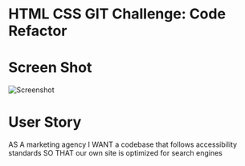 # HTML CSS GIT Challenge: Code Refactor

# Screen Shot
![Screenshot](https://user-images.githubusercontent.com/65379991/106627085-6ade4600-6546-11eb-9980-1f38186f2e90.png "Screenshot")

# User Story
AS A marketing agency
I WANT a codebase that follows accessibility standards
SO THAT our own site is optimized for search engines




